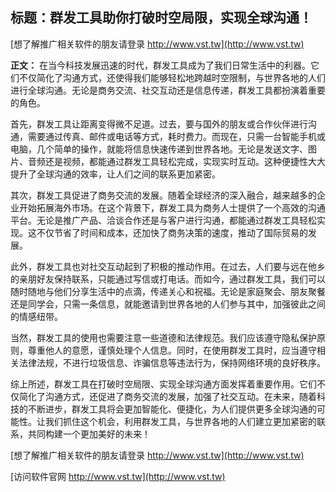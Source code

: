 ## **标题：群发工具助你打破时空局限，实现全球沟通！**

[想了解推广相关软件的朋友请登录 http://www.vst.tw](http://www.vst.tw)

**正文：**
在当今科技发展迅速的时代，群发工具成为了我们日常生活中的利器。它们不仅简化了沟通方式，还使得我们能够轻松地跨越时空限制，与世界各地的人们进行全球沟通。无论是商务交流、社交互动还是信息传递，群发工具都扮演着重要的角色。

首先，群发工具让距离变得微不足道。过去，要与国外的朋友或合作伙伴进行沟通，需要通过传真、邮件或电话等方式，耗时费力。而现在，只需一台智能手机或电脑，几个简单的操作，就能将信息快速传递到世界各地。无论是发送文字、图片、音频还是视频，都能通过群发工具轻松完成，实现实时互动。这种便捷性大大提升了全球沟通的效率，让人们之间的联系更加紧密。

其次，群发工具促进了商务交流的发展。随着全球经济的深入融合，越来越多的企业开始拓展海外市场。在这个背景下，群发工具为商务人士提供了一个高效的沟通平台。无论是推广产品、洽谈合作还是与客户进行沟通，都能通过群发工具轻松实现。这不仅节省了时间和成本，还加快了商务决策的速度，推动了国际贸易的发展。

此外，群发工具也对社交互动起到了积极的推动作用。在过去，人们要与远在他乡的亲朋好友保持联系，只能通过写信或打电话。而如今，通过群发工具，我们可以随时随地与他们分享生活中的点滴，传递关心和祝福。无论是家庭聚会、朋友聚餐还是同学会，只需一条信息，就能邀请到世界各地的人们参与其中，加强彼此之间的情感纽带。

当然，群发工具的使用也需要注意一些道德和法律规范。我们应该遵守隐私保护原则，尊重他人的意愿，谨慎处理个人信息。同时，在使用群发工具时，应当遵守相关法律法规，不进行垃圾信息、诈骗信息等违法行为，保持网络环境的良好秩序。

综上所述，群发工具在打破时空局限、实现全球沟通方面发挥着重要作用。它们不仅简化了沟通方式，还促进了商务交流的发展，加强了社交互动。在未来，随着科技的不断进步，群发工具将会更加智能化、便捷化，为人们提供更多全球沟通的可能性。让我们抓住这个机会，利用群发工具，与世界各地的人们建立更加紧密的联系，共同构建一个更加美好的未来！

[想了解推广相关软件的朋友请登录 http://www.vst.tw](http://www.vst.tw)


[访问软件官网 http://www.vst.tw](http://www.vst.tw)
